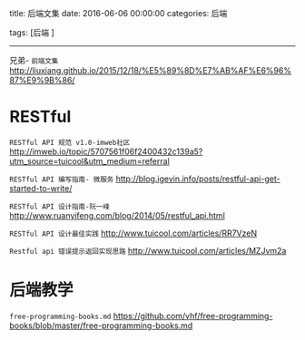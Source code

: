 title: 后端文集
date: 2016-06-06 00:00:00
categories: 后端

tags: [后端 ]


---
兄弟- `前端文集` 
http://liuxiang.github.io/2015/12/18/%E5%89%8D%E7%AB%AF%E6%96%87%E9%9B%86/


# RESTful
`RESTful API 规范 v1.0-imweb社区 `
http://imweb.io/topic/5707561f06f2400432c139a5?utm_source=tuicool&utm_medium=referral


` RESTful API 编写指南- 微服务 `
http://blog.igevin.info/posts/restful-api-get-started-to-write/


`RESTful API 设计指南-阮一峰`
http://www.ruanyifeng.com/blog/2014/05/restful_api.html


`RESTful API 设计最佳实践`
http://www.tuicool.com/articles/RR7VzeN


`Restful api 错误提示返回实现思路`
http://www.tuicool.com/articles/MZJvm2a


# 后端教学
`free-programming-books.md`
https://github.com/vhf/free-programming-books/blob/master/free-programming-books.md



<!-- more -->
